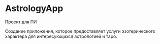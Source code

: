# AstrologyApp
Проект для ПИ

Создание приложения, которое предоставляет услуги эзотерического характера для интересующихся астрологией и таро.


